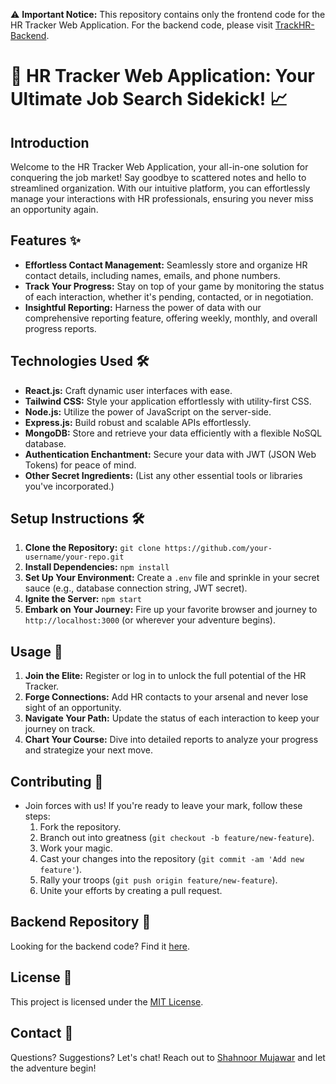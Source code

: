 ⚠️ **Important Notice:** This repository contains only the frontend code for the HR Tracker Web Application. For the backend code, please visit [TrackHR-Backend](https://github.com/shahnoorgit/TrackHR-Backend).

# 🚀 HR Tracker Web Application: Your Ultimate Job Search Sidekick! 📈

## Introduction
Welcome to the HR Tracker Web Application, your all-in-one solution for conquering the job market! Say goodbye to scattered notes and hello to streamlined organization. With our intuitive platform, you can effortlessly manage your interactions with HR professionals, ensuring you never miss an opportunity again.

## Features ✨
- **Effortless Contact Management:** Seamlessly store and organize HR contact details, including names, emails, and phone numbers.
- **Track Your Progress:** Stay on top of your game by monitoring the status of each interaction, whether it's pending, contacted, or in negotiation.
- **Insightful Reporting:** Harness the power of data with our comprehensive reporting feature, offering weekly, monthly, and overall progress reports.

## Technologies Used 🛠️
- **React.js:** Craft dynamic user interfaces with ease.
- **Tailwind CSS:** Style your application effortlessly with utility-first CSS.
- **Node.js:** Utilize the power of JavaScript on the server-side.
- **Express.js:** Build robust and scalable APIs effortlessly.
- **MongoDB:** Store and retrieve your data efficiently with a flexible NoSQL database.
- **Authentication Enchantment:** Secure your data with JWT (JSON Web Tokens) for peace of mind.
- **Other Secret Ingredients:** (List any other essential tools or libraries you've incorporated.)

## Setup Instructions 🛠️
1. **Clone the Repository:** `git clone https://github.com/your-username/your-repo.git`
2. **Install Dependencies:** `npm install`
3. **Set Up Your Environment:** Create a `.env` file and sprinkle in your secret sauce (e.g., database connection string, JWT secret).
4. **Ignite the Server:** `npm start`
5. **Embark on Your Journey:** Fire up your favorite browser and journey to `http://localhost:3000` (or wherever your adventure begins).

## Usage 💼
1. **Join the Elite:** Register or log in to unlock the full potential of the HR Tracker.
2. **Forge Connections:** Add HR contacts to your arsenal and never lose sight of an opportunity.
3. **Navigate Your Path:** Update the status of each interaction to keep your journey on track.
4. **Chart Your Course:** Dive into detailed reports to analyze your progress and strategize your next move.

## Contributing 🤝
- Join forces with us! If you're ready to leave your mark, follow these steps:
  1. Fork the repository.
  2. Branch out into greatness (`git checkout -b feature/new-feature`).
  3. Work your magic.
  4. Cast your changes into the repository (`git commit -am 'Add new feature'`).
  5. Rally your troops (`git push origin feature/new-feature`).
  6. Unite your efforts by creating a pull request.

## Backend Repository 📂
Looking for the backend code? Find it [here](https://github.com/shahnoorgit/TrackHR-Backend).

## License 📜
This project is licensed under the [MIT License](link-to-license).

## Contact 📧
Questions? Suggestions? Let's chat! Reach out to [Shahnoor Mujawar](mailto:shahnoormujawar@gmail.com) and let the adventure begin!

